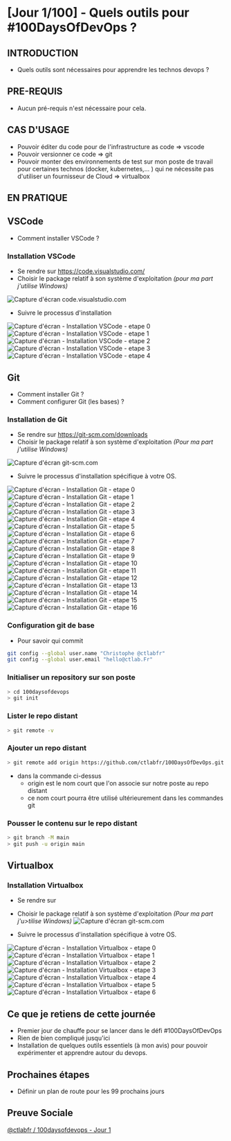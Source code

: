 # [Jour 1/100] - Quels outils pour #100DaysOfDevOps ?

## INTRODUCTION

- Quels outils sont nécessaires pour apprendre les technos devops ?

## PRE-REQUIS

- Aucun pré-requis n'est nécessaire pour cela.

## CAS D'USAGE

- Pouvoir éditer du code pour de l'infrastructure as code => vscode
- Pouvoir versionner ce code => git
- Pouvoir monter des environnements de test sur mon poste de travail pour certaines technos (docker, kubernetes,... ) qui ne nécessite pas d'utiliser un fournisseur de Cloud => virtualbox


## EN PRATIQUE

## VSCode

- Comment installer VSCode ? 

### Installation VSCode

- Se rendre sur https://code.visualstudio.com/
- Choisir le package relatif à son système d'exploitation *(pour ma part j'utilise Windows)*

![Capture d'écran code.visualstudio.com](medias/site_vscode_download.png)

- Suivre le processus d'installation

![Capture d'écran - Installation VSCode - etape 0](medias/vscode_installation-etape-00.png)
![Capture d'écran - Installation VSCode - etape 1](medias/vscode_installation-etape-01.png)
![Capture d'écran - Installation VSCode - etape 2](medias/vscode_installation-etape-02.png)
![Capture d'écran - Installation VSCode - etape 3](medias/vscode_installation-etape-03.png)
![Capture d'écran - Installation VSCode - etape 4](medias/vscode_installation-etape-04.png)


## Git

- Comment installer Git ?
- Comment configurer Git (les bases) ?

### Installation de Git

- Se rendre sur https://git-scm.com/downloads
- Choisir le package relatif à son système d'exploitation *(Pour ma part j'utilise Windows)*

![Capture d'écran git-scm.com](medias/site_git-scm_download.png)

 
- Suivre le processus d'installation spécifique à votre OS.

![Capture d'écran - Installation Git - etape 0](medias/git_installation-etape-00.png)
![Capture d'écran - Installation Git - etape 1](medias/git_installation-etape-01.png)
![Capture d'écran - Installation Git - etape 2](medias/git_installation-etape-02.png)
![Capture d'écran - Installation Git - etape 3](medias/git_installation-etape-03.png)
![Capture d'écran - Installation Git - etape 4](medias/git_installation-etape-04.png)
![Capture d'écran - Installation Git - etape 5](medias/git_installation-etape-05.png)
![Capture d'écran - Installation Git - etape 6](medias/git_installation-etape-06.png)
![Capture d'écran - Installation Git - etape 7](medias/git_installation-etape-07.png)
![Capture d'écran - Installation Git - etape 8](medias/git_installation-etape-08.png)
![Capture d'écran - Installation Git - etape 9](medias/git_installation-etape-09.png)
![Capture d'écran - Installation Git - etape 10](medias/git_installation-etape-10.png)
![Capture d'écran - Installation Git - etape 11](medias/git_installation-etape-11.png)
![Capture d'écran - Installation Git - etape 12](medias/git_installation-etape-12.png)
![Capture d'écran - Installation Git - etape 13](medias/git_installation-etape-13.png)
![Capture d'écran - Installation Git - etape 14](medias/git_installation-etape-14.png)
![Capture d'écran - Installation Git - etape 15](medias/git_installation-etape-15.png)
![Capture d'écran - Installation Git - etape 16](medias/git_installation-etape-16.png)


### Configuration git de base 
- Pour savoir qui commit 
```bash
git config --global user.name "Christophe @ctlabfr"
git config --global user.email "hello@ctlab.Fr"
```


### Initialiser un repository sur son poste
```bash
> cd 100daysofdevops
> git init
```

### Lister le repo distant
```bash
> git remote -v
```

### Ajouter un repo distant
```bash
> git remote add origin https://github.com/ctlabfr/100DaysOfDevOps.git
```
- dans la commande ci-dessus
    - origin est le nom court que l'on associe sur notre poste au repo distant 
    - ce nom court pourra être utilisé ultérieurement dans les commandes git

### Pousser le contenu sur le repo distant
```bash
> git branch -M main
> git push -u origin main
```



## Virtualbox

### Installation Virtualbox

- Se rendre sur 
- Choisir le package relatif à son système d'exploitation *(Pour ma part j'u>tilise Windows)*
![Capture d'écran git-scm.com](medias/site_virtualbox_download.png)

 
- Suivre le processus d'installation spécifique à votre OS.

![Capture d'écran - Installation Virtualbox - etape 0](medias/virtualbox_installation-etape-00.png)
![Capture d'écran - Installation Virtualbox - etape 1](medias/virtualbox_installation-etape-01.png)
![Capture d'écran - Installation Virtualbox - etape 2](medias/virtualbox_installation-etape-02.png)
![Capture d'écran - Installation Virtualbox - etape 3](medias/virtualbox_installation-etape-03.png)
![Capture d'écran - Installation Virtualbox - etape 4](medias/virtualbox_installation-etape-04.png)
![Capture d'écran - Installation Virtualbox - etape 5](medias/virtualbox_installation-etape-05.png)
![Capture d'écran - Installation Virtualbox - etape 6](medias/virtualbox_installation-etape-06.png)



## Ce que je retiens de cette journée

- Premier jour de chauffe pour se lancer dans le défi #100DaysOfDevOps
- Rien de bien compliqué jusqu'ici
- Installation de quelques outils essentiels (à mon avis) pour pouvoir expérimenter et apprendre autour du devops.

## Prochaines étapes

- Définir un plan de route pour les 99 prochains jours



## Preuve Sociale

[@ctlabfr / 100daysofdevops - Jour 1](https://twitter.com/ctlabfr/status/1446522107609980938)
